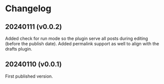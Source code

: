 # Changelog

## 20240111 (v0.0.2)

Added check for run mode so the plugin serve all posts during editing (before the publish date).
Added permalink support as well to align with the drafts plugin. 

## 20240110 (v0.0.1)

First published version.